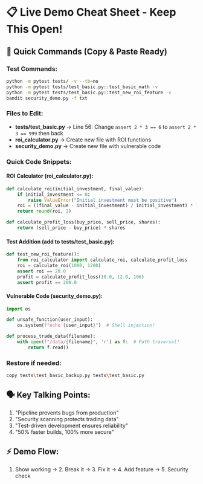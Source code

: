 # 📋 Live Demo Cheat Sheet - Keep This Open!

## 🎯 Quick Commands (Copy & Paste Ready)

### Test Commands:
```bash
python -m pytest tests/ -v --tb=no
python -m pytest tests/test_basic.py::test_basic_math -v
python -m pytest tests/test_basic.py::test_new_roi_feature -v
bandit security_demo.py -f txt
```

### Files to Edit:
- **tests/test_basic.py** → Line 56: Change `assert 2 * 3 == 6` to `assert 2 * 3 == 999` then back
- **roi_calculator.py** → Create new file with ROI functions
- **security_demo.py** → Create new file with vulnerable code

### Quick Code Snippets:

#### ROI Calculator (roi_calculator.py):
```python
def calculate_roi(initial_investment, final_value):
    if initial_investment <= 0:
        raise ValueError("Initial investment must be positive")
    roi = ((final_value - initial_investment) / initial_investment) * 100
    return round(roi, 2)

def calculate_profit_loss(buy_price, sell_price, shares):
    return (sell_price - buy_price) * shares
```

#### Test Addition (add to tests/test_basic.py):
```python
def test_new_roi_feature():
    from roi_calculator import calculate_roi, calculate_profit_loss
    roi = calculate_roi(1000, 1200)
    assert roi == 20.0
    profit = calculate_profit_loss(10.0, 12.0, 100)
    assert profit == 200.0
```

#### Vulnerable Code (security_demo.py):
```python
import os

def unsafe_function(user_input):
    os.system(f"echo {user_input}")  # Shell injection!

def process_trade_data(filename):
    with open(f"/data/{filename}", 'r') as f:  # Path traversal!
        return f.read()
```

### Restore if needed:
```bash
copy tests\test_basic_backup.py tests\test_basic.py
```

## 🗣️ Key Talking Points:
1. "Pipeline prevents bugs from production"
2. "Security scanning protects trading data"  
3. "Test-driven development ensures reliability"
4. "50% faster builds, 100% more secure"

## ⚡ Demo Flow:
1. Show working → 2. Break it → 3. Fix it → 4. Add feature → 5. Security check